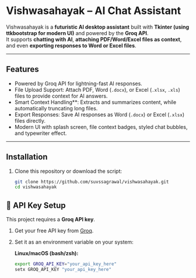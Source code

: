 #  Vishwasahayak – AI Chat Assistant

Vishwasahayak is a **futuristic AI desktop assistant** built with **Tkinter (using ttkbootstrap for modern UI)** and powered by the **Groq API**.  
It supports **chatting with AI**, **attaching PDF/Word/Excel files as context**, and even **exporting responses to Word or Excel files**.

---

## Features

- Powered by Groq API for lightning-fast AI responses.  
- File Upload Support: Attach PDF, Word (`.docx`), or Excel (`.xlsx`, `.xls`) files to provide context for AI answers.  
- Smart Context Handling**: Extracts and summarizes content, while automatically truncating long files.  
- Export Responses: Save AI responses as Word (`.docx`) or Excel (`.xlsx`) files directly.  
- Modern UI with splash screen, file context badges, styled chat bubbles, and typewriter effect.  

---

##  Installation

1. Clone this repository or download the script:
   ```bash
   git clone https://github.com/suvssagrawal/vishwasahayak.git
   cd vishwasahayak
  ## 🔑 API Key Setup

This project requires a **Groq API key**.

1. Get your free API key from [Groq](https://groq.com/).
2. Set it as an environment variable on your system:

   **Linux/macOS (bash/zsh):**
   ```bash
   export GROQ_API_KEY="your_api_key_here"
   setx GROQ_API_KEY "your_api_key_here"

